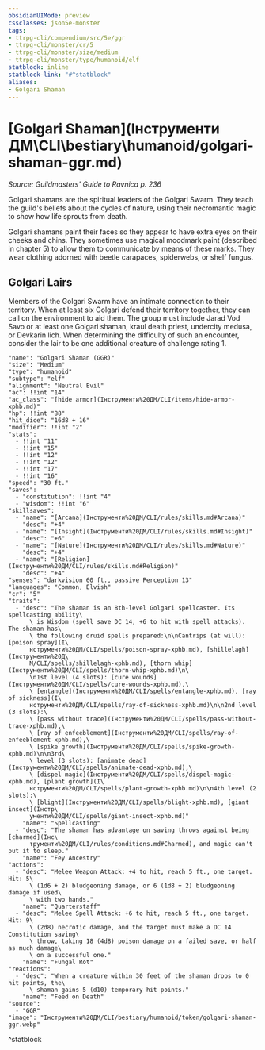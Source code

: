 ```yaml
---
obsidianUIMode: preview
cssclasses: json5e-monster
tags:
- ttrpg-cli/compendium/src/5e/ggr
- ttrpg-cli/monster/cr/5
- ttrpg-cli/monster/size/medium
- ttrpg-cli/monster/type/humanoid/elf
statblock: inline
statblock-link: "#^statblock"
aliases:
- Golgari Shaman
---
```

# [Golgari Shaman](Інструменти ДМ\CLI\bestiary\humanoid/golgari-shaman-ggr.md)
*Source: Guildmasters' Guide to Ravnica p. 236*  

Golgari shamans are the spiritual leaders of the Golgari Swarm. They teach the guild's beliefs about the cycles of nature, using their necromantic magic to show how life sprouts from death.

Golgari shamans paint their faces so they appear to have extra eyes on their cheeks and chins. They sometimes use magical moodmark paint (described in chapter 5) to allow them to communicate by means of these marks. They wear clothing adorned with beetle carapaces, spiderwebs, or shelf fungus.

## Golgari Lairs

Members of the Golgari Swarm have an intimate connection to their territory. When at least six Golgari defend their territory together, they can call on the environment to aid them. The group must include Jarad Vod Savo or at least one Golgari shaman, kraul death priest, undercity medusa, or Devkarin lich. When determining the difficulty of such an encounter, consider the lair to be one additional creature of challenge rating 1.

```statblock
"name": "Golgari Shaman (GGR)"
"size": "Medium"
"type": "humanoid"
"subtype": "elf"
"alignment": "Neutral Evil"
"ac": !!int "14"
"ac_class": "[hide armor](Інструменти%20ДМ/CLI/items/hide-armor-xphb.md)"
"hp": !!int "88"
"hit_dice": "16d8 + 16"
"modifier": !!int "2"
"stats":
  - !!int "11"
  - !!int "15"
  - !!int "12"
  - !!int "12"
  - !!int "17"
  - !!int "16"
"speed": "30 ft."
"saves":
  - "constitution": !!int "4"
  - "wisdom": !!int "6"
"skillsaves":
  - "name": "[Arcana](Інструменти%20ДМ/CLI/rules/skills.md#Arcana)"
    "desc": "+4"
  - "name": "[Insight](Інструменти%20ДМ/CLI/rules/skills.md#Insight)"
    "desc": "+6"
  - "name": "[Nature](Інструменти%20ДМ/CLI/rules/skills.md#Nature)"
    "desc": "+4"
  - "name": "[Religion](Інструменти%20ДМ/CLI/rules/skills.md#Religion)"
    "desc": "+4"
"senses": "darkvision 60 ft., passive Perception 13"
"languages": "Common, Elvish"
"cr": "5"
"traits":
  - "desc": "The shaman is an 8th-level Golgari spellcaster. Its spellcasting ability\
      \ is Wisdom (spell save DC 14, +6 to hit with spell attacks). The shaman has\
      \ the following druid spells prepared:\n\nCantrips (at will): [poison spray](І\
      нструменти%20ДМ/CLI/spells/poison-spray-xphb.md), [shillelagh](Інструменти%20Д\
      М/CLI/spells/shillelagh-xphb.md), [thorn whip](Інструменти%20ДМ/CLI/spells/thorn-whip-xphb.md)\n\
      \n1st level (4 slots): [cure wounds](Інструменти%20ДМ/CLI/spells/cure-wounds-xphb.md),\
      \ [entangle](Інструменти%20ДМ/CLI/spells/entangle-xphb.md), [ray of sickness](І\
      нструменти%20ДМ/CLI/spells/ray-of-sickness-xphb.md)\n\n2nd level (3 slots):\
      \ [pass without trace](Інструменти%20ДМ/CLI/spells/pass-without-trace-xphb.md),\
      \ [ray of enfeeblement](Інструменти%20ДМ/CLI/spells/ray-of-enfeeblement-xphb.md),\
      \ [spike growth](Інструменти%20ДМ/CLI/spells/spike-growth-xphb.md)\n\n3rd\
      \ level (3 slots): [animate dead](Інструменти%20ДМ/CLI/spells/animate-dead-xphb.md),\
      \ [dispel magic](Інструменти%20ДМ/CLI/spells/dispel-magic-xphb.md), [plant growth](І\
      нструменти%20ДМ/CLI/spells/plant-growth-xphb.md)\n\n4th level (2 slots):\
      \ [blight](Інструменти%20ДМ/CLI/spells/blight-xphb.md), [giant insect](Інстр\
      ументи%20ДМ/CLI/spells/giant-insect-xphb.md)"
    "name": "Spellcasting"
  - "desc": "The shaman has advantage on saving throws against being [charmed](Інс\
      трументи%20ДМ/CLI/rules/conditions.md#Charmed), and magic can't put it to sleep."
    "name": "Fey Ancestry"
"actions":
  - "desc": "Melee Weapon Attack: +4 to hit, reach 5 ft., one target. Hit: 5\
      \ (1d6 + 2) bludgeoning damage, or 6 (1d8 + 2) bludgeoning damage if used\
      \ with two hands."
    "name": "Quarterstaff"
  - "desc": "Melee Spell Attack: +6 to hit, reach 5 ft., one target. Hit: 9\
      \ (2d8) necrotic damage, and the target must make a DC 14 Constitution saving\
      \ throw, taking 18 (4d8) poison damage on a failed save, or half as much damage\
      \ on a successful one."
    "name": "Fungal Rot"
"reactions":
  - "desc": "When a creature within 30 feet of the shaman drops to 0 hit points, the\
      \ shaman gains 5 (d10) temporary hit points."
    "name": "Feed on Death"
"source":
  - "GGR"
"image": "Інструменти%20ДМ/CLI/bestiary/humanoid/token/golgari-shaman-ggr.webp"
```
^statblock